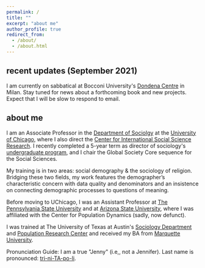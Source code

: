 ```yaml
---
permalink: /
title: ""
excerpt: "about me"
author_profile: true
redirect_from: 
  - /about/
  - /about.html
---
```


recent updates (September 2021)
------
 I am currently on sabbatical at Bocconi University's [Dondena Centre](https://www.dondena.unibocconi.eu/wps/wcm/connect/cdr/dondena/home) in Milan. 
 Stay tuned for news about a forthcoming book and new projects. Expect that I will be slow to respond to email. 
 
about me
------
I am an Associate Professor in the [Department of Sociolgy](https://sociology.uchicago.edu/) at the [University of Chicago](https://www.uchicago.edu), where I also direct the [Center for International Social Science Research](https://cissr.uchicago.edu/). I recently completed a 5-year term as director of sociology's [undergraduate program](https://sociology.uchicago.edu/content/undergraduate-major-0), and I chair the Global Society Core sequence for the Social Sciences.

My training is in two areas: social demography & the sociology of religion. Bridging these two fields, my work features the demographer’s characteristic concern with data quality and denominators and an insistence on connecting demographic processes to questions of meaning.

Before moving to UChicago, I was an Assistant Professor at [The Pennsylvania State University](https://www.psu.edu) and at [Arizona State University](https://www.asu.edu), where I was affiliated with the Center for Population Dynamics (sadly, now defunct). 

I was trained at The University of Texas at Austin's [Sociology Department](https://liberalarts.utexas.edu/sociology/) and [Population Research Center](https://liberalarts.utexas.edu/prc/) and received my BA from [Marquette University](https://marquette.edu).

Pronunciation Guide:
I am a true "Jenny" (i.e,, not a Jennifer).
Last name is pronounced: [tri-ni-TA-po-li](https://forvo.com/word/trinitapoli/).